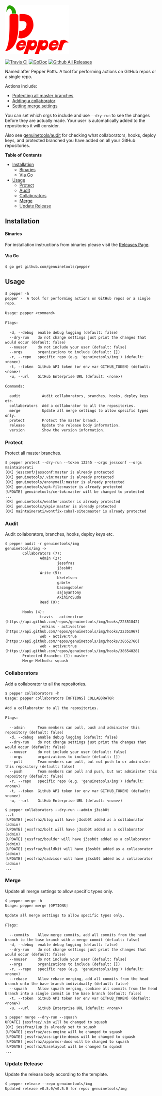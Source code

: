 <p align="left"><img src="logo/horizontal.png" alt="pepper" height="160px"></p>

[![Travis CI](https://img.shields.io/travis/genuinetools/pepper.svg?style=for-the-badge)](https://travis-ci.org/genuinetools/pepper)
[![GoDoc](https://img.shields.io/badge/godoc-reference-5272B4.svg?style=for-the-badge)](https://godoc.org/github.com/genuinetools/pepper)
[![Github All Releases](https://img.shields.io/github/downloads/genuinetools/pepper/total.svg?style=for-the-badge)](https://github.com/genuinetools/pepper/releases)

Named after Pepper Potts.  A tool for performing actions on GitHub repos or a single repo. 

Actions include:

- [Protecting all master branches](#protect)
- [Adding a collaborator](#collaborators)
- [Setting merge settings](#merge)

You can set which orgs to include and use `--dry-run` to see the
changes before they are actually made. Your user is automatically added to the
repositories it will consider.

Also see [genuinetools/audit](https://github.com/genuinetools/audit) for checking what
collaborators, hooks, deploy keys, and protected branched you have added on
all your GitHub repositories.

**Table of Contents**

<!-- toc -->

- [Installation](#installation)
    + [Binaries](#binaries)
    + [Via Go](#via-go)
- [Usage](#usage)
  * [Protect](#protect)
  * [Audit](#audit)
  * [Collaborators](#collaborators)
  * [Merge](#merge)
  * [Update Release](#update-release)

<!-- tocstop -->

## Installation

#### Binaries

For installation instructions from binaries please visit the [Releases Page](https://github.com/genuinetools/pepper/releases).

#### Via Go

```console
$ go get github.com/genuinetools/pepper
```

## Usage

```console
$ pepper -h
pepper -  A tool for performing actions on GitHub repos or a single repo.

Usage: pepper <command>

Flags:

  -d, --debug  enable debug logging (default: false)
  --dry-run    do not change settings just print the changes that would occur (default: false)
  --nouser     do not include your user (default: false)
  --orgs       organizations to include (default: [])
  -r, --repo   specific repo (e.g. 'genuinetools/img') (default: <none>)
  -t, --token  GitHub API token (or env var GITHUB_TOKEN) (default: <none>)
  -u, --url    GitHub Enterprise URL (default: <none>)

Commands:

  audit          Audit collaborators, branches, hooks, deploy keys etc.
  collaborators  Add a collaborator to all the repositories.
  merge          Update all merge settings to allow specific types only.
  protect        Protect the master branch.
  release        Update the release body information.
  version        Show the version information.
```

### Protect

Protect all master branches.

```console
$ pepper protect --dry-run --token 12345 --orgs jessconf --orgs maintainerati
[OK] jessconf/jessconf:master is already protected
[OK] genuinetools/.vim:master is already protected
[OK] genuinetools/anonymail:master is already protected
[OK] genuinetools/apk-file:master is already protected
[UPDATE] genuinetools/certok:master will be changed to protected
...
[OK] genuinetools/weather:master is already protected
[OK] genuinetools/ykpiv:master is already protected
[OK] maintainerati/wontfix-cabal-site:master is already protected
```

### Audit

Audit collaborators, branches, hooks, deploy keys etc.

```console
$ pepper audit -r genuinetools/img
genuinetools/img -> 
        Collaborators (7):
                Admin (2):
                        jessfraz
                        j3ssb0t
                Write (5):
                        bketelsen
                        gabrtv
                        bacongobbler
                        sajayantony
                        AkihiroSuda
                Read (0):

        Hooks (4):
                travis - active:true (https://api.github.com/repos/genuinetools/img/hooks/22351842)
                jenkins - active:true (https://api.github.com/repos/genuinetools/img/hooks/22351967)
                web - active:true (https://api.github.com/repos/genuinetools/img/hooks/38652766)
                web - active:true (https://api.github.com/repos/genuinetools/img/hooks/38654028)
        Protected Branches (1): master
        Merge Methods: squash
```


### Collaborators

Add a collaborator to all the repositories.

```console
$ pepper collaborators -h
Usage: pepper collaborators [OPTIONS] COLLABORATOR

Add a collaborator to all the repositories.

Flags:

  --admin      Team members can pull, push and administer this repository (default: false)
  -d, --debug  enable debug logging (default: false)
  --dry-run    do not change settings just print the changes that would occur (default: false)
  --nouser     do not include your user (default: false)
  --orgs       organizations to include (default: [])
  --pull       Team members can pull, but not push to or administer this repository (default: false)
  --push       Team members can pull and push, but not administer this repository (default: false)
  -r, --repo   specific repo (e.g. 'genuinetools/img') (default: <none>)
  -t, --token  GitHub API token (or env var GITHUB_TOKEN) (default: <none>)
  -u, --url    GitHub Enterprise URL (default: <none>)
```

```console
$ pepper collaborators --dry-run --admin j3ssb0t
...t 
[UPDATE] jessfraz/blog will have j3ssb0t added as a collaborator (admin)
[UPDATE] jessfraz/bolt will have j3ssb0t added as a collaborator (admin)
[UPDATE] jessfraz/boulder will have j3ssb0t added as a collaborator (admin)
[UPDATE] jessfraz/buildkit will have j3ssb0t added as a collaborator (admin)
[UPDATE] jessfraz/cadvisor will have j3ssb0t added as a collaborator (admin)
...
```

### Merge

Update all merge settings to allow specific types only.

```console
$ pepper merge -h
Usage: pepper merge [OPTIONS]

Update all merge settings to allow specific types only.

Flags:

  --commits    Allow merge commits, add all commits from the head branch to the base branch with a merge commit (default: false)
  -d, --debug  enable debug logging (default: false)
  --dry-run    do not change settings just print the changes that would occur (default: false)
  --nouser     do not include your user (default: false)
  --orgs       organizations to include (default: [])
  -r, --repo   specific repo (e.g. 'genuinetools/img') (default: <none>)
  --rebase     Allow rebase merging, add all commits from the head branch onto the base branch individually (default: false)
  --squash     Allow squash merging, combine all commits from the head branch into a single commit in the base branch (default: false)
  -t, --token  GitHub API token (or env var GITHUB_TOKEN) (default: <none>)
  -u, --url    GitHub Enterprise URL (default: <none>)
```

```console
$ pepper merge --dry-run --squash
UPDATE] jessfraz/.vim will be changed to squash
[OK] jessfraz/1up is already set to squash
[UPDATE] jessfraz/acs-engine will be changed to squash
[UPDATE] jessfraz/acs-ignite-demos will be changed to squash
[UPDATE] jessfraz/apparmor-docs will be changed to squash
[UPDATE] jessfraz/baselayout will be changed to squash
...
```

### Update Release

Update the release body according to the template.

```console
$ pepper release --repo genuinetools/img
Updated release v0.5.0/v0.5.0 for repo: genuinetools/img
```